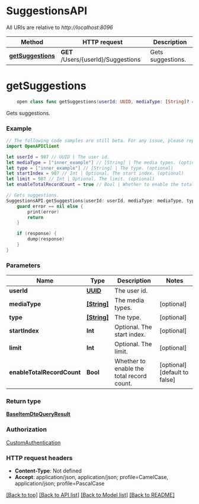 # SuggestionsAPI

All URIs are relative to *http://localhost:8096*

Method | HTTP request | Description
------------- | ------------- | -------------
[**getSuggestions**](SuggestionsAPI.md#getsuggestions) | **GET** /Users/{userId}/Suggestions | Gets suggestions.


# **getSuggestions**
```swift
    open class func getSuggestions(userId: UUID, mediaType: [String]? = nil, type: [String]? = nil, startIndex: Int? = nil, limit: Int? = nil, enableTotalRecordCount: Bool? = nil, completion: @escaping (_ data: BaseItemDtoQueryResult?, _ error: Error?) -> Void)
```

Gets suggestions.

### Example 
```swift
// The following code samples are still beta. For any issue, please report via http://github.com/OpenAPITools/openapi-generator/issues/new
import OpenAPIClient

let userId = 987 // UUID | The user id.
let mediaType = ["inner_example"] // [String] | The media types. (optional)
let type = ["inner_example"] // [String] | The type. (optional)
let startIndex = 987 // Int | Optional. The start index. (optional)
let limit = 987 // Int | Optional. The limit. (optional)
let enableTotalRecordCount = true // Bool | Whether to enable the total record count. (optional) (default to false)

// Gets suggestions.
SuggestionsAPI.getSuggestions(userId: userId, mediaType: mediaType, type: type, startIndex: startIndex, limit: limit, enableTotalRecordCount: enableTotalRecordCount) { (response, error) in
    guard error == nil else {
        print(error)
        return
    }

    if (response) {
        dump(response)
    }
}
```

### Parameters

Name | Type | Description  | Notes
------------- | ------------- | ------------- | -------------
 **userId** | [**UUID**](.md) | The user id. | 
 **mediaType** | [**[String]**](String.md) | The media types. | [optional] 
 **type** | [**[String]**](String.md) | The type. | [optional] 
 **startIndex** | **Int** | Optional. The start index. | [optional] 
 **limit** | **Int** | Optional. The limit. | [optional] 
 **enableTotalRecordCount** | **Bool** | Whether to enable the total record count. | [optional] [default to false]

### Return type

[**BaseItemDtoQueryResult**](BaseItemDtoQueryResult.md)

### Authorization

[CustomAuthentication](../README.md#CustomAuthentication)

### HTTP request headers

 - **Content-Type**: Not defined
 - **Accept**: application/json, application/json; profile=CamelCase, application/json; profile=PascalCase

[[Back to top]](#) [[Back to API list]](../README.md#documentation-for-api-endpoints) [[Back to Model list]](../README.md#documentation-for-models) [[Back to README]](../README.md)

